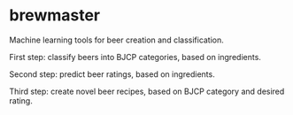 # brewmaster
Machine learning tools for beer creation and classification.


First step: classify beers into BJCP categories, based on ingredients.

Second step: predict beer ratings, based on ingredients.

Third step: create novel beer recipes, based on BJCP category and desired rating.
